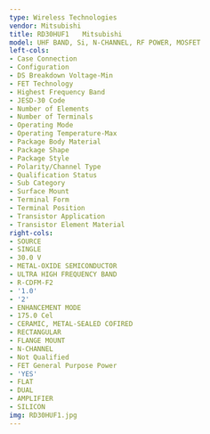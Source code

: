 ```yaml
---
type: Wireless Technologies
vendor: Mitsubishi
title: RD30HUF1　　Mitsubishi
model: UHF BAND, Si, N-CHANNEL, RF POWER, MOSFET
left-cols:
- Case Connection
- Configuration
- DS Breakdown Voltage-Min
- FET Technology
- Highest Frequency Band
- JESD-30 Code
- Number of Elements
- Number of Terminals
- Operating Mode
- Operating Temperature-Max
- Package Body Material
- Package Shape
- Package Style
- Polarity/Channel Type
- Qualification Status
- Sub Category
- Surface Mount
- Terminal Form
- Terminal Position
- Transistor Application
- Transistor Element Material
right-cols:
- SOURCE
- SINGLE
- 30.0 V
- METAL-OXIDE SEMICONDUCTOR
- ULTRA HIGH FREQUENCY BAND
- R-CDFM-F2
- '1.0'
- '2'
- ENHANCEMENT MODE
- 175.0 Cel
- CERAMIC, METAL-SEALED COFIRED
- RECTANGULAR
- FLANGE MOUNT
- N-CHANNEL
- Not Qualified
- FET General Purpose Power
- 'YES'
- FLAT
- DUAL
- AMPLIFIER
- SILICON
img: RD30HUF1.jpg
---
```

